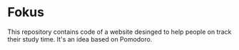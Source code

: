 # Fokus
This repository contains code of a website desinged to help people on track their study time. It's an idea based on Pomodoro.
